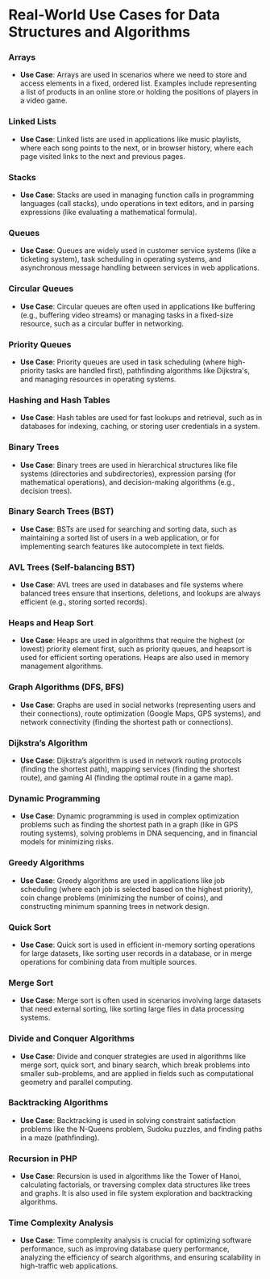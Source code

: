 # Real-World Use Cases for Data Structures and Algorithms

### Arrays

- **Use Case**: Arrays are used in scenarios where we need to store and access elements in a fixed, ordered list. Examples include representing a list of products in an online store or holding the positions of players in a video game.

### Linked Lists

- **Use Case**: Linked lists are used in applications like music playlists, where each song points to the next, or in browser history, where each page visited links to the next and previous pages.

### Stacks

- **Use Case**: Stacks are used in managing function calls in programming languages (call stacks), undo operations in text editors, and in parsing expressions (like evaluating a mathematical formula).

### Queues

- **Use Case**: Queues are widely used in customer service systems (like a ticketing system), task scheduling in operating systems, and asynchronous message handling between services in web applications.

### Circular Queues

- **Use Case**: Circular queues are often used in applications like buffering (e.g., buffering video streams) or managing tasks in a fixed-size resource, such as a circular buffer in networking.

### Priority Queues

- **Use Case**: Priority queues are used in task scheduling (where high-priority tasks are handled first), pathfinding algorithms like Dijkstra's, and managing resources in operating systems.

### Hashing and Hash Tables

- **Use Case**: Hash tables are used for fast lookups and retrieval, such as in databases for indexing, caching, or storing user credentials in a system.

### Binary Trees

- **Use Case**: Binary trees are used in hierarchical structures like file systems (directories and subdirectories), expression parsing (for mathematical operations), and decision-making algorithms (e.g., decision trees).

### Binary Search Trees (BST)

- **Use Case**: BSTs are used for searching and sorting data, such as maintaining a sorted list of users in a web application, or for implementing search features like autocomplete in text fields.

### AVL Trees (Self-balancing BST)

- **Use Case**: AVL trees are used in databases and file systems where balanced trees ensure that insertions, deletions, and lookups are always efficient (e.g., storing sorted records).

### Heaps and Heap Sort

- **Use Case**: Heaps are used in algorithms that require the highest (or lowest) priority element first, such as priority queues, and heapsort is used for efficient sorting operations. Heaps are also used in memory management algorithms.

### Graph Algorithms (DFS, BFS)

- **Use Case**: Graphs are used in social networks (representing users and their connections), route optimization (Google Maps, GPS systems), and network connectivity (finding the shortest path or connections).

### Dijkstra’s Algorithm

- **Use Case**: Dijkstra’s algorithm is used in network routing protocols (finding the shortest path), mapping services (finding the shortest route), and gaming AI (finding the optimal route in a game map).

### Dynamic Programming

- **Use Case**: Dynamic programming is used in complex optimization problems such as finding the shortest path in a graph (like in GPS routing systems), solving problems in DNA sequencing, and in financial models for minimizing risks.

### Greedy Algorithms

- **Use Case**: Greedy algorithms are used in applications like job scheduling (where each job is selected based on the highest priority), coin change problems (minimizing the number of coins), and constructing minimum spanning trees in network design.

### Quick Sort

- **Use Case**: Quick sort is used in efficient in-memory sorting operations for large datasets, like sorting user records in a database, or in merge operations for combining data from multiple sources.

### Merge Sort

- **Use Case**: Merge sort is often used in scenarios involving large datasets that need external sorting, like sorting large files in data processing systems.

### Divide and Conquer Algorithms

- **Use Case**: Divide and conquer strategies are used in algorithms like merge sort, quick sort, and binary search, which break problems into smaller sub-problems, and are applied in fields such as computational geometry and parallel computing.

### Backtracking Algorithms

- **Use Case**: Backtracking is used in solving constraint satisfaction problems like the N-Queens problem, Sudoku puzzles, and finding paths in a maze (pathfinding).

### Recursion in PHP

- **Use Case**: Recursion is used in algorithms like the Tower of Hanoi, calculating factorials, or traversing complex data structures like trees and graphs. It is also used in file system exploration and backtracking algorithms.

### Time Complexity Analysis

- **Use Case**: Time complexity analysis is crucial for optimizing software performance, such as improving database query performance, analyzing the efficiency of search algorithms, and ensuring scalability in high-traffic web applications.
